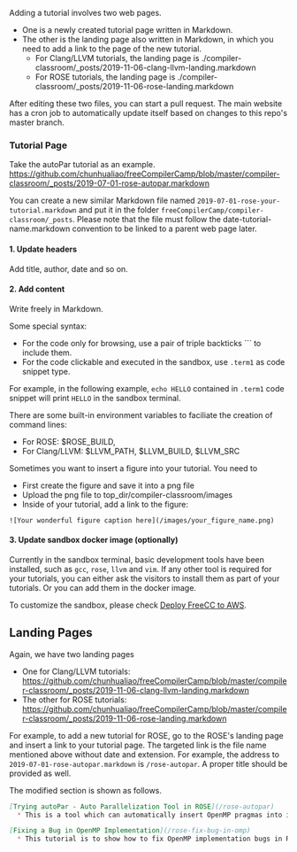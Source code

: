 Adding a tutorial involves two web pages.
* One is a newly created tutorial page written in Markdown.  
* The other is the landing page also written in Markdown, in which you need to add a link to the page of the new tutorial.
  * For Clang/LLVM tutorials, the landing page is ./compiler-classroom/_posts/2019-11-06-clang-llvm-landing.markdown
  * For ROSE tutorials, the landing page is ./compiler-classroom/_posts/2019-11-06-rose-landing.markdown

After editing these two files, you can start a pull request. The main website has a cron job to automatically update itself based on changes to this repo's master branch.

### Tutorial Page
Take the autoPar tutorial as an example.
https://github.com/chunhualiao/freeCompilerCamp/blob/master/compiler-classroom/_posts/2019-07-01-rose-autopar.markdown

You can create a new similar Markdown file named ```2019-07-01-rose-your-tutorial.markdown``` and put it in the folder ```freeCompilerCamp/compiler-classroom/_posts```. Please note that the file must follow the date-tutorial-name.markdown convention to be linked to a parent web page later. 

#### 1. Update headers

Add title, author, date and so on.

#### 2. Add content

Write freely in Markdown. 

Some special syntax: 
* For the code only for browsing, use a pair of triple backticks \`\`\` to include them.
* For the code clickable and executed in the sandbox, use ```.term1``` as code snippet type.

For example,  in the following example, ```echo HELLO``` contained in ```.term1``` code snippet will print ``HELLO`` in the sandbox terminal.

There are some built-in environment variables to faciliate the creation of command lines:
* For ROSE: $ROSE_BUILD, 
* For Clang/LLVM: $LLVM_PATH, $LLVM_BUILD, $LLVM_SRC

Sometimes you want to insert a figure into your tutorial. You need to 
* First create the figure and save it into a png file
* Upload the png file to top_dir/compiler-classroom/images
* Inside of your tutorial, add a link to the figure: 
```
![Your wonderful figure caption here](/images/your_figure_name.png)
```

#### 3. Update sandbox docker image (optionally)

Currently in the sandbox terminal, basic development tools have been installed, such as ```gcc```, ```rose```, ```llvm``` and ```vim```. If any other tool is required for your tutorials, you can either ask the visitors to install them as part of your tutorials. Or you can add them in the docker image.

To customize the sandbox, please check [Deploy FreeCC to AWS](https://github.com/chunhualiao/freeCompilerCamp/wiki/Deploy-FreeCC-to-AWS).

## Landing Pages

Again, we have two landing pages
* One for Clang/LLVM tutorials: https://github.com/chunhualiao/freeCompilerCamp/blob/master/compiler-classroom/_posts/2019-11-06-clang-llvm-landing.markdown
* The other for ROSE tutorials: https://github.com/chunhualiao/freeCompilerCamp/blob/master/compiler-classroom/_posts/2019-11-06-rose-landing.markdown

For example, to add a new tutorial for ROSE, go to the ROSE's landing page and insert a link to your tutorial page. The targeted link is the file name mentioned above without date and extension. For example, the address to ```2019-07-01-rose-autopar.markdown``` is ```/rose-autopar```. A proper title should be provided as well.

The modified section is shown as follows.
```markdown
[Trying autoPar - Auto Parallelization Tool in ROSE](/rose-autopar)
  * This is a tool which can automatically insert OpenMP pragmas into input serial C/C++ codes.

[Fixing a Bug in OpenMP Implementation](/rose-fix-bug-in-omp)
  * This tutorial is to show how to fix OpenMP implementation bugs in ROSE compiler.
```
